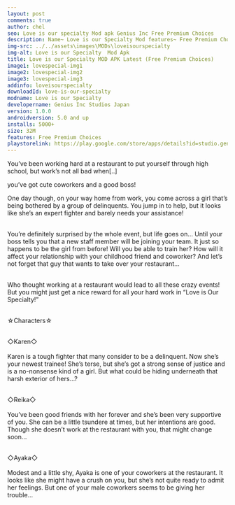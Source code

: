 ```yaml
---
layout: post
comments: true
author: chel
seo: Love is our specialty Mod apk Genius Inc Free Premium Choices 
description: Name~ Love is our Specialty Mod features~ Free Premium Choices Version~ Latest Root~ No Install Steps~ Follow the steps below to Download games from ChelOverboard
img-src: ../../assets\images\MODs\loveisourspecialty
img-alt: Love is our Specialty  Mod Apk
title: Love is our Specialty MOD APK Latest (Free Premium Choices)
image1: lovespecial-img1
image2: lovespecial-img2
image3: lovespecial-img3
addinfo: loveisourspecialty
downloadId: love-is-our-specialty
modname: Love is our Specialty
developername: Genius Inc Studios Japan
version: 1.0.0
androidversion: 5.0 and up
installs: 5000+
size: 32M
features: Free Premium Choices
playstorelink: https://play.google.com/store/apps/details?id=studio.genius.officegirl
---
```

<p>You’ve been working hard at a restaurant to put yourself through high school, but work’s not all bad when[..]

you’ve got cute coworkers and a good boss! 

One day though, on your way home from work, you come across a girl that’s being bothered by a group of delinquents. You jump in to help, but it looks like she’s an expert fighter and barely needs your assistance!<br><br>

You’re definitely surprised by the whole event, but life goes on… Until your boss tells you that a new staff member will be joining your team. It just so happens to be the girl from before! Will you be able to train her? How will it affect your relationship with your childhood friend and coworker? And let’s not forget that guy that wants to take over your restaurant…<br><br>

Who thought working at a restaurant would lead to all these crazy events! But you might just get a nice reward for all your hard work in “Love is Our Specialty!”<br><br>

☆Characters☆<br><br>

◇Karen◇<br><br>
Karen is a tough fighter that many consider to be a delinquent. Now she’s your newest trainee! She’s terse, but she’s got a strong sense of justice and is a no-nonsense kind of a girl. But what could be hiding underneath that harsh exterior of hers…?<br><br>

◇Reika◇<br><br>
You’ve been good friends with her forever and she’s been very supportive of you. She can be a little tsundere at times, but her intentions are good. Though she doesn’t work at the restaurant with you, that might change soon...<br><br>

◇Ayaka◇<br><br>
Modest and a little shy, Ayaka is one of your coworkers at the restaurant. It looks like she might have a crush on you, but she’s not quite ready to admit her feelings. But one of your male coworkers seems to be giving her trouble...
</p>